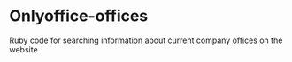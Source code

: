 # Onlyoffice-offices

Ruby code for searching information about current company offices on the website
